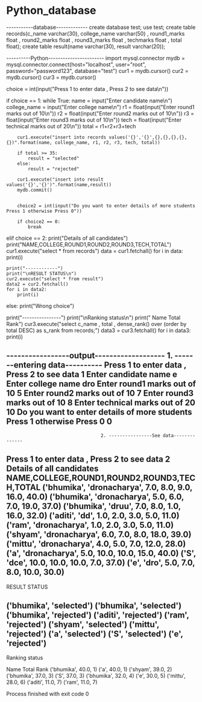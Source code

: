 # Python_database
-----------database-------------
create database test;
use test;
create table records(c_name varchar(30), college_name varchar(50) , round1_marks float , round2_marks float , round3_marks float ,  techmarks float , total float);
create table result(name varchar(30), result varchar(20));

----------Python-----------------------
import mysql.connector
mydb = mysql.connector.connect(host="localhost", user="root", password="password123", database="test")
cur1 = mydb.cursor()
cur2 = mydb.cursor()
cur3 = mydb.cursor()

choice = int(input("Press 1 to enter data , Press 2 to see data\n"))

if choice == 1:
    while True:
        name = input("Enter candidate name\n")
        college_name = input("Enter college name\n")
        r1 = float(input("Enter round1 marks out of 10\n"))
        r2 = float(input("Enter round2 marks out of 10\n"))
        r3 = float(input("Enter round3 marks out of 10\n"))
        tech = float(input("Enter technical marks out of 20\n"))
        total = r1+r2+r3+tech

        cur1.execute("insert into records values('{}','{}',{},{},{},{},{})".format(name, college_name, r1, r2, r3, tech, total))

        if total >= 35:
            result = "selected"
        else:
            result = "rejected"

        cur1.execute("insert into result values('{}','{}')".format(name,result))
        mydb.commit()


        choice2 = int(input("Do you want to enter details of more students Press 1 otherwise Press 0"))

        if choice2 == 0:
            break
elif choice == 2:
    print("Details of all candidates")
    print("NAME,COLLEGE,ROUND1,ROUND2,ROUND3,TECH,TOTAL")
    cur1.execute("select * from records")
    data = cur1.fetchall()
    for i in data:
        print(i)

    print("------------")
    print("\nRESULT STATUS\n")
    cur2.execute("select * from result")
    data2 = cur2.fetchall()
    for i in data2:
        print(i)


else:
    print("Wrong choice")


print("----------------")
print("\nRanking status\n")
print(" Name  Total Rank")
cur3.execute("select c_name , total , dense_rank() over (order by total DESC) as s_rank from records;")
data3 = cur3.fetchall()
for i in data3:
    print(i)
    
    
    
-----------------output-------------------
                                       1.   -------entering data----------
Press 1 to enter data , Press 2 to see data
1
Enter candidate name
e
Enter college name
dro
Enter round1 marks out of 10
5
Enter round2 marks out of 10
7
Enter round3 marks out of 10
8
Enter technical marks out of 20
10
Do you want to enter details of more students Press 1 otherwise Press 0 0
----------------
                                       2. ----------------See data--------------

Press 1 to enter data , Press 2 to see data
2
Details of all candidates
NAME,COLLEGE,ROUND1,ROUND2,ROUND3,TECH,TOTAL
('bhumika', 'dronacharya', 7.0, 8.0, 9.0, 16.0, 40.0)
('bhumika', 'dronacharya', 5.0, 6.0, 7.0, 19.0, 37.0)
('bhumika', 'druu', 7.0, 8.0, 1.0, 16.0, 32.0)
('aditi', 'dd', 1.0, 2.0, 3.0, 5.0, 11.0)
('ram', 'dronacharya', 1.0, 2.0, 3.0, 5.0, 11.0)
('shyam', 'dronacharya', 6.0, 7.0, 8.0, 18.0, 39.0)
('mittu', 'dronacharya', 4.0, 5.0, 7.0, 12.0, 28.0)
('a', 'dronacharya', 5.0, 10.0, 10.0, 15.0, 40.0)
('S', 'dce', 10.0, 10.0, 10.0, 7.0, 37.0)
('e', 'dro', 5.0, 7.0, 8.0, 10.0, 30.0)
------------

RESULT STATUS

('bhumika', 'selected')
('bhumika', 'selected')
('bhumika', 'rejected')
('aditi', 'rejected')
('ram', 'rejected')
('shyam', 'selected')
('mittu', 'rejected')
('a', 'selected')
('S', 'selected')
('e', 'rejected')
----------------

Ranking status

 Name  Total Rank
('bhumika', 40.0, 1)
('a', 40.0, 1)
('shyam', 39.0, 2)
('bhumika', 37.0, 3)
('S', 37.0, 3)
('bhumika', 32.0, 4)
('e', 30.0, 5)
('mittu', 28.0, 6)
('aditi', 11.0, 7)
('ram', 11.0, 7)

Process finished with exit code 0

